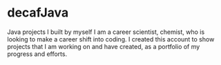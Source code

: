 # decafJava
Java projects I built by myself
I am a career scientist, chemist, who is looking
to make a career shift into coding.
I created this account to show projects that I am working on
and have created, as a portfolio of my progress and efforts.
